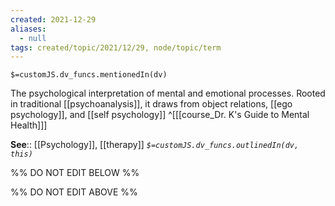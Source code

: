 ```yaml
---
created: 2021-12-29 
aliases:
  - null
tags: created/topic/2021/12/29, node/topic/term
---
```

`$=customJS.dv_funcs.mentionedIn(dv)`

The psychological interpretation of mental and emotional processes. Rooted in traditional [[psychoanalysis]], it draws from object relations, [[ego psychology]], and [[self psychology]]
 ^[[[course_Dr. K's Guide to Mental Health]]]

**See**:: [[Psychology]], [[therapy]]
*`$=customJS.dv_funcs.outlinedIn(dv, this)`*

%% DO NOT EDIT BELOW %%

%% DO NOT EDIT ABOVE %%
